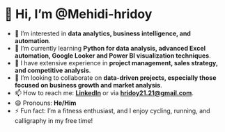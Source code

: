 # 👋 Hi, I’m @Mehidi-hridoy

- 👀 I’m interested in **data analytics, business intelligence, and automation**.
- 🌱 I’m currently learning **Python for data analysis, advanced Excel automation, Google Looker and Power BI visualization techniques**.
- 💼 I have extensive experience in **project management, sales strategy, and competitive analysis**.
- 💞️ I’m looking to collaborate on **data-driven projects, especially those focused on business growth and market analysis**.
- 📫 How to reach me: **[LinkedIn](https://www.linkedin.com/in/mehidihasanhridoy)** or via **hridoy21.21@gmail.com**.
- 😄 Pronouns: **He/Him**
- ⚡ Fun fact: I’m a fitness enthusiast, and I enjoy cycling, running, and calligraphy in my free time!

<!---
Mehidi-hridoy/Mehidi-hridoy is a ✨ special ✨ repository because its `README.md` (this file) appears on your GitHub profile.
You can click the Preview link to take a look at your changes.
--->
